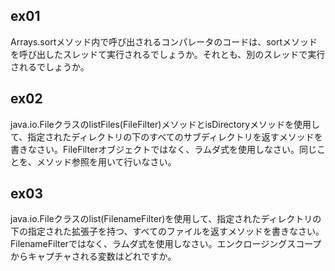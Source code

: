 ## ex01

Arrays.sortメソッド内で呼び出されるコンパレータのコードは、sortメソッドを呼び出したスレッドて実行されるでしょうか。それとも、別のスレッドで実行されるでしょうか。

## ex02

java.io.FileクラスのlistFiles(FileFilter)メソッドとisDirectoryメソッドを使用して、指定されたディレクトリの下のすべてのサブディレクトリを返すメソッドを書きなさい。FileFilterオブジェクトではなく、ラムダ式を使用しなさい。同じことを、メソッド参照を用いて行いなさい。

## ex03

java.io.Fileクラスのlist(FilenameFilter)を使用して、指定されたディレクトリの下の指定された拡張子を持つ、すべてのファイルを返すメソッドを書きなさい。FilenameFilterではなく、ラムダ式を使用しなさい。エンクロージングスコープからキャプチャされる変数はどれですか。

